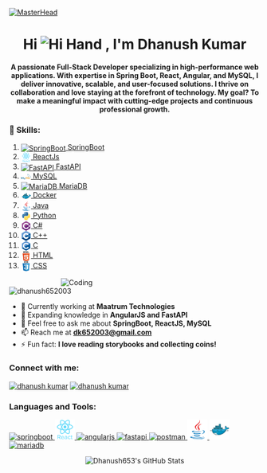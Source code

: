 [![MasterHead](https://t3.ftcdn.net/jpg/01/94/01/00/360_F_194010093_9tC5JNVsiEOlVDs2F5Y6d0paYrdWTdbT.jpg)](https://rishavchanda.io)

<h1 align="center">Hi <img src="https://cliply.co/wp-content/uploads/2021/08/372108300_WAVING_HAND_400px.gif" alt="Hi Hand" width="40px"/> , I'm Dhanush Kumar</h1>
<h4 align="center">A passionate Full-Stack Developer specializing in high-performance web applications. With expertise in Spring Boot, React, Angular, and MySQL, I deliver innovative, scalable, and user-focused solutions. I thrive on collaboration and love staying at the forefront of technology. My goal? To make a meaningful impact with cutting-edge projects and continuous professional growth.</h4>

<h3>🚀 Skills:</h3>
<ol>
  <li>
    <a href="https://spring.io/projects/spring-boot" target="_blank" rel="noreferrer">
      <img src="https://www.vectorlogo.zone/logos/springio/springio-icon.svg" alt="SpringBoot" width="20" height="20" style="vertical-align:middle;"/>
      SpringBoot
    </a>
  </li>
  
  <li>
    <a href="https://reactjs.org/" target="_blank" rel="noreferrer">
      <img src="https://raw.githubusercontent.com/devicons/devicon/master/icons/react/react-original-wordmark.svg" alt="ReactJs" width="20" height="20" style="vertical-align:middle;"/>
      ReactJs
    </a>
  </li>

  <li>
    <a href="https://fastapi.tiangolo.com/" target="_blank" rel="noreferrer">
      <img src="https://cdn.worldvectorlogo.com/logos/fastapi-1.svg" alt="FastAPI" width="20" height="20" style="vertical-align:middle;"/>
      FastAPI
    </a>
  </li>

  <li>
    <a href="https://www.mysql.com/" target="_blank" rel="noreferrer">
      <img src="https://raw.githubusercontent.com/devicons/devicon/master/icons/mysql/mysql-original-wordmark.svg" alt="MySQL" width="20" height="20" style="vertical-align:middle;"/>
      MySQL
    </a>
  </li>

  <li>
    <a href="https://mariadb.org/" target="_blank" rel="noreferrer">
      <img src="https://www.vectorlogo.zone/logos/mariadb/mariadb-icon.svg" alt="MariaDB" width="20" height="20" style="vertical-align:middle;"/>
      MariaDB
    </a>
  </li>

  <li>
    <a href="https://www.docker.com/" target="_blank" rel="noreferrer">
      <img src="https://raw.githubusercontent.com/devicons/devicon/master/icons/docker/docker-original.svg" alt="Docker" width="20" height="20" style="vertical-align:middle;"/>
      Docker
    </a>
  </li>

  <li>
    <a href="https://www.java.com/" target="_blank" rel="noreferrer">
      <img src="https://raw.githubusercontent.com/devicons/devicon/master/icons/java/java-original.svg" alt="Java" width="20" height="20" style="vertical-align:middle;"/>
      Java
    </a>
  </li>

  <li>
    <a href="https://www.python.org/" target="_blank" rel="noreferrer">
      <img src="https://raw.githubusercontent.com/devicons/devicon/master/icons/python/python-original.svg" alt="Python" width="20" height="20" style="vertical-align:middle;"/>
      Python
    </a>
  </li>

  <li>
    <a href="https://learn.microsoft.com/en-us/dotnet/csharp/" target="_blank" rel="noreferrer">
      <img src="https://raw.githubusercontent.com/devicons/devicon/master/icons/csharp/csharp-original.svg" alt="C#" width="20" height="20" style="vertical-align:middle;"/>
      C#
    </a>
  </li>

  <li>
    <a href="https://www.w3schools.com/cpp/" target="_blank" rel="noreferrer">
      <img src="https://raw.githubusercontent.com/devicons/devicon/master/icons/cplusplus/cplusplus-original.svg" alt="C++" width="20" height="20" style="vertical-align:middle;"/>
      C++
    </a>
  </li>

  <li>
    <a href="https://www.cprogramming.com/" target="_blank" rel="noreferrer">
      <img src="https://raw.githubusercontent.com/devicons/devicon/master/icons/c/c-original.svg" alt="C" width="20" height="20" style="vertical-align:middle;"/>
      C
    </a>
  </li>

  <li>
    <a href="https://www.w3.org/html/" target="_blank" rel="noreferrer">
      <img src="https://raw.githubusercontent.com/devicons/devicon/master/icons/html5/html5-original-wordmark.svg" alt="HTML" width="20" height="20" style="vertical-align:middle;"/>
      HTML
    </a>
  </li>

  <li>
    <a href="https://www.w3.org/Style/CSS/Overview.en.html" target="_blank" rel="noreferrer">
      <img src="https://raw.githubusercontent.com/devicons/devicon/master/icons/css3/css3-original-wordmark.svg" alt="CSS" width="20" height="20" style="vertical-align:middle;"/>
      CSS
    </a>
  </li>
</ol>



<img align="right" alt="Coding" width="400" src="https://cdn.dribbble.com/users/1162077/screenshots/3848914/programmer.gif">

<p align="left"> <img src="https://komarev.com/ghpvc/?username=dhanush652003&label=Profile%20views&color=0e75b6&style=flat" alt="dhanush652003" /> </p>

- 🔭 Currently working at **Maatrum Technologies**
- 🌱 Expanding knowledge in **AngularJS and FastAPI**
- 💬 Feel free to ask me about **SpringBoot, ReactJS, MySQL**
- 📫 Reach me at **dk652003@gmail.com**
- ⚡ Fun fact: **I love reading storybooks and collecting coins!**

<h3 align="left">Connect with me:</h3>
<p align="left">
<a href="https://www.linkedin.com/in/dhanush-kumar-8912841b9/" target="_blank"><img align="center" src="https://raw.githubusercontent.com/rahuldkjain/github-profile-readme-generator/master/src/images/icons/Social/linked-in-alt.svg" alt="dhanush kumar" height="30" width="40" /></a>
<a href="https://fb.com/dhanush kumar" target="blank"><img align="center" src="https://raw.githubusercontent.com/rahuldkjain/github-profile-readme-generator/master/src/images/icons/Social/facebook.svg" alt="dhanush kumar" height="30" width="40" /></a>
</p>

<h3 align="left">Languages and Tools:</h3>
<p align="left">
  <a href="https://spring.io/projects/spring-boot" target="_blank" rel="noreferrer"> <img src="https://www.vectorlogo.zone/logos/springio/springio-icon.svg" alt="springboot" width="40" height="40"/> </a> 
  <a href="https://reactjs.org/" target="_blank" rel="noreferrer"> <img src="https://raw.githubusercontent.com/devicons/devicon/master/icons/react/react-original-wordmark.svg" alt="reactjs" width="40" height="40"/> </a> 
  <a href="https://angular.io/" target="_blank" rel="noreferrer"> <img src="https://angular.io/assets/images/logos/angular/angular.svg" alt="angularjs" width="40" height="40"/> </a> 
  <a href="https://fastapi.tiangolo.com/" target="_blank" rel="noreferrer"> <img src="https://cdn.worldvectorlogo.com/logos/fastapi-1.svg" alt="fastapi" width="40" height="40"/> </a> 
  <a href="https://www.postman.com/" target="_blank" rel="noreferrer"> <img src="https://www.vectorlogo.zone/logos/getpostman/getpostman-icon.svg" alt="postman" width="40" height="40"/> </a> 
  <a href="https://www.java.com/" target="_blank" rel="noreferrer"> <img src="https://raw.githubusercontent.com/devicons/devicon/master/icons/java/java-original.svg" alt="java" width="40" height="40"/> </a> 
  <a href="https://www.docker.com/" target="_blank" rel="noreferrer"> <img src="https://raw.githubusercontent.com/devicons/devicon/master/icons/docker/docker-original.svg" alt="docker" width="40" height="40"/> </a> 
  <a href="https://mariadb.org/" target="_blank" rel="noreferrer"> <img src="https://www.vectorlogo.zone/logos/mariadb/mariadb-icon.svg" alt="mariadb" width="40" height="40"/> </a> 
</p>

<p align="center">
  <img src="https://github-readme-stats.vercel.app/api?username=Dhanush653&show_icons=true&theme=radical" alt="Dhanush653's GitHub Stats" />
</p>
